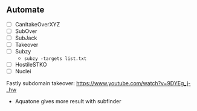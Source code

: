 ## Automate

- [ ] CanItakeOverXYZ
- [ ] SubOver
- [ ] SubJack
- [ ] Takeover
- [ ] Subzy
	- `subzy -targets list.txt`
- [ ] HostileSTKO
- [ ] Nuclei

Fastly subdomain takeover:
https://www.youtube.com/watch?v=9DYEg_j-_hw


- Aquatone gives more result with subfinder

